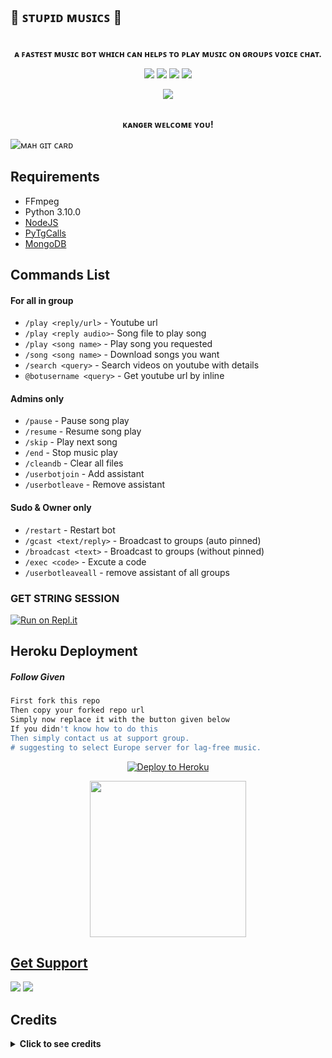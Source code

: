 
<h2 align="centre">🍑 ꜱᴛᴜᴘɪᴅ ᴍᴜꜱɪᴄꜱ 🍑 </h2>

<p align="center">
    <br><b>ᴀ ꜰᴀꜱᴛᴇꜱᴛ ᴍᴜꜱɪᴄ ʙᴏᴛ ᴡʜɪᴄʜ ᴄᴀɴ ʜᴇʟᴘꜱ ᴛᴏ ᴘʟᴀʏ ᴍᴜꜱɪᴄ ᴏɴ ɢʀᴏᴜᴘꜱ ᴠᴏɪᴄᴇ ᴄʜᴀᴛ.</b><br>
</p>

<p align="center">
    <a href="https://www.python.org/" alt="made-with-python"> <img src="https://img.shields.io/badge/Made%20with-Python-black.svg?style=flat-square&logo=python&logoColor=blue&color=red" /></a>
    <a href="https://github.com/mrluckyxd/stupid-musics"> <img src="https://img.shields.io/github/forks/mrluckyxd/stupid-musics?color=red&logo=github&logoColor=blue&style=flat-square" /></a>
    <a href="https://github.com/mrluckyxd/stupid-musics"> <img src="https://img.shields.io/github/repo-size/mrluckyxd/stupid-musics?color=red&logo=github&logoColor=blue&style=flat-square" /></a>    
    <a href="https://github.com/mrluckyxd/stupid-musics"> <img src="https://img.shields.io/github/stars/mrluckyxd/stupid-musics?color=red&logo=github&logoColor=blue&style=flat-square" /></a>
</p>

<p align="center"><a href="https://t.me/terayaarhoomai"><img src="https://telegra.ph/file/5a49680de5759f290ad8d.jpg"></a></p>
<p align="center">

<p align="center">
    <br><b>ᴋᴀɴɢᴇʀ ᴡᴇʟᴄᴏᴍᴇ ʏᴏᴜ!</b><br>
</p>

![ᴍᴀʜ ɢɪᴛ ᴄᴀʀᴅ](https://github-readme-stats.vercel.app/api/pin/?username=mrluckyxd&repo=stupid-musics&theme=dark)


<h3>

## Requirements

- FFmpeg
- Python 3.10.0
- [NodeJS](https://nodesource.com/)
- [PyTgCalls](https://github.com/pytgcalls/pytgcalls)
- [MongoDB](https://cloud.mongodb.com/)


## Commands List

#### For all in group
- `/play <reply/url>` - Youtube url
- `/play <reply audio>`- Song file to play song
- `/play <song name>` - Play song you requested
- `/song <song name>` - Download songs you want
- `/search <query>` - Search videos on youtube with details
- `@botusername <query>` - Get youtube url by inline

#### Admins only
- `/pause` - Pause song play
- `/resume` - Resume song play
- `/skip` - Play next song
- `/end` - Stop music play
- `/cleandb` - Clear all files
- `/userbotjoin` - Add assistant
- `/userbotleave` - Remove assistant

#### Sudo & Owner only
- `/restart` - Restart bot
- `/gcast <text/reply>` - Broadcast to groups (auto pinned)
- `/broadcast <text>` - Broadcast to groups (without pinned)
- `/exec <code>` - Excute a code
- `/userbotleaveall` - remove assistant of all groups

###  GET STRING SESSION

 [![Run on Repl.it](https://camo.githubusercontent.com/05149b448485553c6f14f6430a45c12dcc79ed3c/68747470733a2f2f7265706c2e69742f62616467652f6769746875622f6a61727669733231303930342f4a6172766973)](https://replit.com/@TeamCodexun/Codexun-String?v=1)

## Heroku Deployment

##### Follow Given
```sh
First fork this repo
Then copy your forked repo url
Simply now replace it with the button given below
If you didn't know how to do this
Then simply contact us at support group.
# suggesting to select Europe server for lag-free music.
```
<p align="center"><a href="https://heroku.com/deploy?template=https://github.com/PavanMagar/CodexunMusicBot"><img src="https://www.herokucdn.com/deploy/button.svg" alt="Deploy to Heroku" target="_blank"/></a></p>  
<p align="center"><a href="https://telegram.dog/XTZ_HerokuBot?start=UGF2YW5NYWdhci9Db2RleHVuTXVzaWNCb3QgbWFpbg"><img src="https://img.shields.io/badge/Deploy%20Via%20Telegram-blue?style=for-the-badge&logo=telegram" width="250""/</a>  </p>


## Get Support

<a href="https://t.me/TeamCodexun"><img src="https://img.shields.io/badge/Join-Group%20Support-blue.svg?style=for-the-badge&logo=Telegram"></a> <a href="https://t.me/codexun"><img src="https://img.shields.io/badge/Join-Updates%20Channel-blue.svg?style=for-the-badge&logo=Telegram"></a>


## Credits

</details>

<details>
<summary><b> Click to see credits </b></summary>
<br>
 
- Callmusic 
- VCPlayerBot
- Veez
- TGVCBot
- Yukki
- PyTgCalls

~ Some pirro's thinking that it's a kang of [YukkiMusicBot](https://t.me/TheYukki) for their kind information, This bot is based on the original work done by [Rojserbest](http://github.com/rojserbest). Without his hardwork YukkiMusicBot wont exist. YukkiMusicBot is a modified version of [Callsmusic](https://github.com/callsmusic/callsmusic) for fit the needs of some users.
